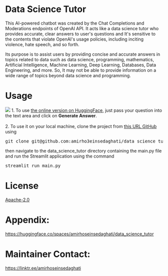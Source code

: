# Data Science Tutor
<p>
This AI-powered chatbot was created by the Chat Completions and Moderations endpoints of OpenAI API. It acts like a data science tutor who provides accurate, clear answers to user's questions and It's sensitive to the contents that violate OpenAI's usage policies, including inciting violence, hate speech, and so forth.<br/>

Its purpose is to assist users by providing concise and accurate answers in topics related to data such as data science, programming, mathematics, Artificial Intelligence, Machine Learning, Deep Learning, Databases, Data Engineering, and more. So, It may not be able to provide information on a wide range of topics beyond data science and programming.

</p>

# Usage
<img src="https://i.postimg.cc/y6RxH9y1/combined-openai-api-drawio.png">
1. To use <a href="https://huggingface.co/spaces/amirhoseinsedaghati/data_science_tutor">the online version on HuggingFace</a>, just pass your question into the text area and click on <b>Generate Answer</b>.
<br></br>
2. To use it on your local machine, clone the project from <a href="https://github.com/amirho3einsedaghati/data_science_tutor">this URL GitHub</a> using <pre>git clone git@github.com:amirho3einsedaghati/data_science_tutor.git</pre> then navigate to the data_science_tutor directory containing the main.py file and run the Streamlit application using the command <pre>streamlit run main.py</pre>

# License
<a href="https://github.com/amirho3einsedaghati/data_science_tutor/blob/main/LICENSE">Apache-2.0</a>

# Appendix:
<a href="https://huggingface.co/spaces/amirhoseinsedaghati/data_science_tutor">https://huggingface.co/spaces/amirhoseinsedaghati/data_science_tutor</a>

# Maintainer Contact:
<a href="https://linktr.ee/amirhoseinsedaghati">https://linktr.ee/amirhoseinsedaghati</a>

